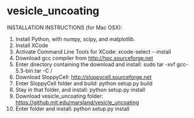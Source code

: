 # vesicle_uncoating
INSTALLATION INSTRUCTIONS (for Mac OSX):

1. Install Python, with numpy, scipy, and matplotlib.
2. Install XCode
3. Activate Command Line Tools for XCode: xcode-select --install
4. Download gcc compiler from http://hpc.sourceforge.net
5. Enter directory containing the download and install: sudo tar -xvf gcc-5.3-bin.tar -C /
6. Download SloppyCell: http://sloppycell.sourceforge.net
7. Enter SloppyCell folder and build: python setup.py build
8. Stay in that folder, and install: python setup.py install
9. Download vesicle_uncoating folder: https://github.mit.edu/marsland/vesicle_uncoating
10. Enter folder and install: python setup.py install
